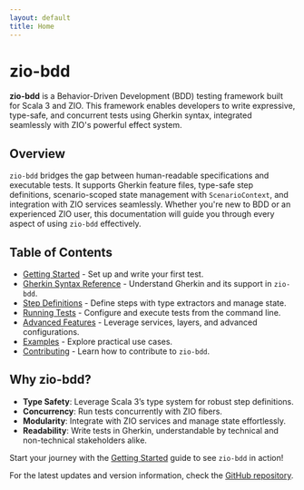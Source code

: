 ```yaml
---
layout: default
title: Home
---
```

# zio-bdd

**zio-bdd** is a Behavior-Driven Development (BDD) testing framework built for Scala 3 and ZIO. This framework enables developers to write expressive, type-safe, and concurrent tests using Gherkin syntax, integrated seamlessly with ZIO's powerful effect system.

## Overview

`zio-bdd` bridges the gap between human-readable specifications and executable tests. It supports Gherkin feature files, type-safe step definitions, scenario-scoped state management with `ScenarioContext`, and integration with ZIO services seamlessly. Whether you're new to BDD or an experienced ZIO user, this documentation will guide you through every aspect of using `zio-bdd` effectively.

## Table of Contents

- [Getting Started](getting-started.md) - Set up and write your first test.
- [Gherkin Syntax Reference](gherkin-reference.md) - Understand Gherkin and its support in `zio-bdd`.
- [Step Definitions](step-definitions.md) - Define steps with type extractors and manage state.
- [Running Tests](running-tests.md) - Configure and execute tests from the command line.
- [Advanced Features](advanced-features.md) - Leverage services, layers, and advanced configurations.
- [Examples](examples.md) - Explore practical use cases.
- [Contributing](contributing.md) - Learn how to contribute to `zio-bdd`.

## Why zio-bdd?

- **Type Safety**: Leverage Scala 3’s type system for robust step definitions.
- **Concurrency**: Run tests concurrently with ZIO fibers.
- **Modularity**: Integrate with ZIO services and manage state effortlessly.
- **Readability**: Write tests in Gherkin, understandable by technical and non-technical stakeholders alike.

Start your journey with the [Getting Started](getting-started.md) guide to see `zio-bdd` in action!

For the latest updates and version information, check the [GitHub repository](https://github.com/EtaCassiopeia/zio-bdd).